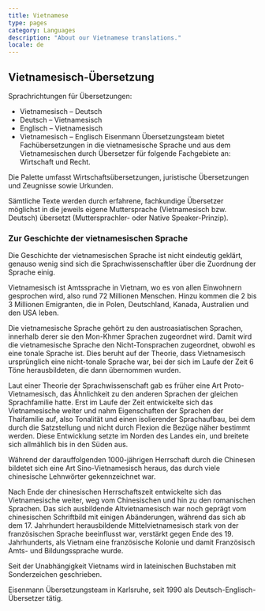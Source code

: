 ```yaml
---
title: Vietnamese
type: pages
category: Languages
description: "About our Vietnamese translations."
locale: de
---
```


## Vietnamesisch-Übersetzung
Sprachrichtungen für Übersetzungen:
- Vietnamesisch – Deutsch
- Deutsch – Vietnamesisch
- Englisch – Vietnamesisch
- Vietnamesisch – Englisch
Eisenmann Übersetzungsteam bietet Fachübersetzungen in die vietnamesische Sprache und aus dem Vietnamesischen durch Übersetzer für folgende Fachgebiete an: Wirtschaft und Recht.

Die Palette umfasst Wirtschaftsübersetzungen, juristische Übersetzungen und Zeugnisse sowie Urkunden.

Sämtliche Texte werden durch erfahrene, fachkundige Übersetzer möglichst  in die jeweils eigene Muttersprache (Vietnamesisch bzw. Deutsch) übersetzt (Muttersprachler- oder Native Speaker-Prinzip).

### Zur Geschichte der vietnamesischen Sprache
Die Geschichte der vietnamesischen Sprache ist nicht eindeutig geklärt, genauso wenig sind sich die Sprachwissenschaftler über die Zuordnung der Sprache einig.

Vietnamesisch ist Amtssprache in Vietnam, wo es von allen Einwohnern gesprochen wird, also rund 72 Millionen Menschen. Hinzu kommen die 2 bis 3 Millionen Emigranten, die in Polen, Deutschland, Kanada, Australien und den USA leben.

Die vietnamesische Sprache gehört zu den austroasiatischen Sprachen, innerhalb derer sie den Mon-Khmer Sprachen zugeordnet wird. Damit wird die vietnamesische Sprache den Nicht-Tonsprachen zugeordnet, obwohl es eine tonale Sprache ist. Dies beruht auf der Theorie, dass Vietnamesisch ursprünglich eine nicht-tonale Sprache war, bei der sich im Laufe der Zeit 6 Töne herausbildeten, die dann übernommen wurden.

Laut einer Theorie der Sprachwissenschaft gab es früher eine Art Proto-Vietnamesisch, das Ähnlichkeit zu den anderen Sprachen der gleichen Sprachfamilie hatte. Erst im Laufe der Zeit entwickelte sich das Vietnamesische weiter und nahm Eigenschaften der Sprachen der Thaifamilie auf, also Tonalität und einen isolierender Sprachaufbau, bei dem durch die Satzstellung und nicht durch Flexion die Bezüge näher bestimmt werden. Diese Entwicklung setzte im Norden des Landes ein, und breitete sich allmählich bis in den Süden aus.

Während der darauffolgenden 1000-jährigen Herrschaft durch die Chinesen bildetet sich eine Art Sino-Vietnamesisch heraus, das durch viele chinesische Lehnwörter gekennzeichnet war.

Nach Ende der chinesischen Herrschaftszeit entwickelte sich das Vietnamesische weiter, weg vom Chinesischen und hin zu den romanischen Sprachen. Das sich ausbildende Altvietnamesisch war noch geprägt vom chinesischen Schriftbild mit einigen Abänderungen, während das sich ab dem 17. Jahrhundert herausbildende Mittelvietnamesisch stark von der französischen Sprache beeinflusst war, verstärkt gegen Ende des 19. Jahrhunderts, als Vietnam eine französische Kolonie und damit Französisch Amts- und Bildungssprache wurde.

Seit der Unabhängigkeit Vietnams wird in lateinischen Buchstaben mit Sonderzeichen geschrieben.

 

Eisenmann Übersetzungsteam in Karlsruhe, seit 1990 als Deutsch-Englisch-Übersetzer tätig.